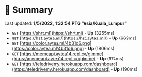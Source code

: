 # 📖 Summary
Last updated: **1/5/2022, 1:32:54 PTG "Asia/Kuala_Lumpur"**

- `GET` [https://shrt.ml](https://shrt.ml) - **Up** (3255ms)
- `GET` [https://hst.aytea.ml/](https://hst.aytea.ml/) - **Up** (663ms)
- `GET` [https://color.aytea.ml/4b31d6.png](https://color.aytea.ml/4b31d6.png) - **Up** (1806ms)
- `GET` [https://memeapi.aytea14.repl.co/gimme](https://memeapi.aytea14.repl.co/gimme) - **Up** (574ms)
- `GET` [https://teledrivemy.herokuapp.com/dashboard](https://teledrivemy.herokuapp.com/dashboard) - **Up** (190ms)
